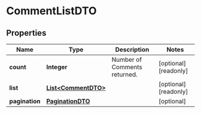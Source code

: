 

# CommentListDTO

## Properties

Name | Type | Description | Notes
------------ | ------------- | ------------- | -------------
**count** | **Integer** | Number of Comments returned.  |  [optional] [readonly]
**list** | [**List&lt;CommentDTO&gt;**](CommentDTO.md) |  |  [optional] [readonly]
**pagination** | [**PaginationDTO**](PaginationDTO.md) |  |  [optional]



